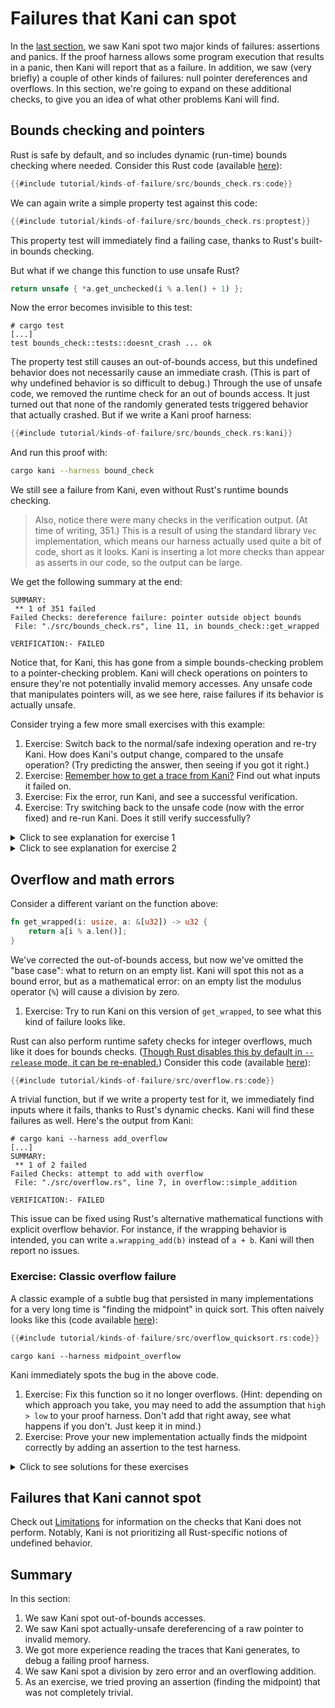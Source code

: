 # Failures that Kani can spot

In the [last section](./tutorial-first-steps.md), we saw Kani spot two major kinds of failures: assertions and panics.
If the proof harness allows some program execution that results in a panic, then Kani will report that as a failure.
In addition, we saw (very briefly) a couple of other kinds of failures: null pointer dereferences and overflows.
In this section, we're going to expand on these additional checks, to give you an idea of what other problems Kani will find.

## Bounds checking and pointers

Rust is safe by default, and so includes dynamic (run-time) bounds checking where needed.
Consider this Rust code (available [here](https://github.com/model-checking/kani/blob/main/docs/src/tutorial/kinds-of-failure/src/bounds_check.rs)):

```rust
{{#include tutorial/kinds-of-failure/src/bounds_check.rs:code}}
```

We can again write a simple property test against this code:

```rust
{{#include tutorial/kinds-of-failure/src/bounds_check.rs:proptest}}
```

This property test will immediately find a failing case, thanks to Rust's built-in bounds checking.

But what if we change this function to use unsafe Rust?

```rust
return unsafe { *a.get_unchecked(i % a.len() + 1) };
```

Now the error becomes invisible to this test:

```
# cargo test
[...]
test bounds_check::tests::doesnt_crash ... ok
```

The property test still causes an out-of-bounds access, but this undefined behavior does not necessarily cause an immediate crash.
(This is part of why undefined behavior is so difficult to debug.)
Through the use of unsafe code, we removed the runtime check for an out of bounds access.
It just turned out that none of the randomly generated tests triggered behavior that actually crashed.
But if we write a Kani proof harness:

```rust
{{#include tutorial/kinds-of-failure/src/bounds_check.rs:kani}}
```

And run this proof with:

```bash
cargo kani --harness bound_check
```

We still see a failure from Kani, even without Rust's runtime bounds checking.

> Also, notice there were many checks in the verification output.
> (At time of writing, 351.)
> This is a result of using the standard library `Vec` implementation, which means our harness actually used quite a bit of code, short as it looks.
> Kani is inserting a lot more checks than appear as asserts in our code, so the output can be large.

We get the following summary at the end:

```
SUMMARY: 
 ** 1 of 351 failed
Failed Checks: dereference failure: pointer outside object bounds
 File: "./src/bounds_check.rs", line 11, in bounds_check::get_wrapped

VERIFICATION:- FAILED
```

Notice that, for Kani, this has gone from a simple bounds-checking problem to a pointer-checking problem.
Kani will check operations on pointers to ensure they're not potentially invalid memory accesses.
Any unsafe code that manipulates pointers will, as we see here, raise failures if its behavior is actually unsafe. 

Consider trying a few more small exercises with this example:

1. Exercise: Switch back to the normal/safe indexing operation and re-try Kani.
How does Kani's output change, compared to the unsafe operation?
(Try predicting the answer, then seeing if you got it right.)
2. Exercise: [Remember how to get a trace from Kani?](./tutorial-first-steps.md#getting-a-trace) Find out what inputs it failed on.
3. Exercise: Fix the error, run Kani, and see a successful verification.
4. Exercise: Try switching back to the unsafe code (now with the error fixed) and re-run Kani. Does it still verify successfully?

<details>
<summary>Click to see explanation for exercise 1</summary>

Having switched back to the safe indexing operation, Kani reports two failures:

```
SUMMARY: 
 ** 2 of 350 failed
Failed Checks: index out of bounds: the length is less than or equal to the given index
 File: "./src/bounds_check.rs", line 11, in bounds_check::get_wrapped
Failed Checks: dereference failure: pointer outside object bounds
 File: "./src/bounds_check.rs", line 11, in bounds_check::get_wrapped

VERIFICATION:- FAILED
```

The first is Rust's runtime bounds checking for the safe indexing operation.
The second is Kani's check to ensure the pointer operation is actually safe.
This pattern (two checks for similar issues in safe Rust code) is common to see, and we'll see it again in the next section.

> **NOTE**: While Kani will always emit both kinds of checks, in the future the output here may change.
> Kani is not currently recognizing that the runtime bounds check means it cannot reach the unsafe pointer dereference.
> It may do so in the future.
> In that case, just the bounds check would appear as a failing assertion here.

</details>

<details>
<summary>Click to see explanation for exercise 2</summary>

Having run `cargo kani --harness bound_check --visualize` and clicked on one of the failures to see a trace, there are three things to immediately notice:

1. This trace is huge. Because the standard library `Vec` is involved, there's a lot going on.
2. The top of the trace file contains some "trace navigation tips" that might be helpful in navigating the trace.
3. There's a lot of generated code and it's really hard to just read the trace itself.

To navigate this trace to find the information you need, we again recommend searching for things you expect to be somewhere in the trace:

1. Search the page for `kani::any` or `<variable_of_interest> =` such as `size =` or `let size`.
We can use this to find out what example values lead to a problem.
In this case, where we just have a couple of `kani::any` values in our proof harness, we can learn a lot just by seeing what these are.
In this trace we find (and the values you get may be different):

```
Step 36: Function bound_check, File src/bounds_check.rs, Line 43
let size: usize = kani::any();
size = 2464ul

Step 39: Function main, File src/bounds_check.rs, Line 45
let index: usize = kani::any();
index = 2463ul
```

You may see different values here, as it depends on the solver's behavior.

2. Try searching for `failure:`. This will be near the end of the page.
You can now search upwards from a failure to see what values certain variables had.
Sometimes it can be helpful to change the source code to add intermediate variables, so their value is visible in the trace.
For instance, you might want to compute the index before indexing into the array.
That way you'd see in the trace exactly what value is being used.

These two techniques should help you find both the nondeterministic inputs, and the values that were involved in the failing assertion.

</details>

## Overflow and math errors

Consider a different variant on the function above:

```rust
fn get_wrapped(i: usize, a: &[u32]) -> u32 {
    return a[i % a.len()];
}
```

We've corrected the out-of-bounds access, but now we've omitted the "base case": what to return on an empty list.
Kani will spot this not as a bound error, but as a mathematical error: on an empty list the modulus operator (`%`) will cause a division by zero.

1. Exercise: Try to run Kani on this version of `get_wrapped`, to see what this kind of failure looks like.

Rust can also perform runtime safety checks for integer overflows, much like it does for bounds checks.
([Though Rust disables this by default in `--release` mode, it can be re-enabled.](https://doc.rust-lang.org/reference/expressions/operator-expr.html#overflow))
Consider this code (available [here](https://github.com/model-checking/kani/blob/main/docs/src/tutorial/kinds-of-failure/src/overflow.rs)):

```rust
{{#include tutorial/kinds-of-failure/src/overflow.rs:code}}
```

A trivial function, but if we write a property test for it, we immediately find inputs where it fails, thanks to Rust's dynamic checks.
Kani will find these failures as well.
Here's the output from Kani:

```
# cargo kani --harness add_overflow
[...]
SUMMARY: 
 ** 1 of 2 failed
Failed Checks: attempt to add with overflow
 File: "./src/overflow.rs", line 7, in overflow::simple_addition

VERIFICATION:- FAILED
```

This issue can be fixed using Rust's alternative mathematical functions with explicit overflow behavior.
For instance, if the wrapping behavior is intended, you can write `a.wrapping_add(b)` instead of `a + b`.
Kani will then report no issues.

### Exercise: Classic overflow failure

A classic example of a subtle bug that persisted in many implementations for a very long time is "finding the midpoint" in quick sort.
This often naively looks like this (code available [here](https://github.com/model-checking/kani/blob/main/docs/src/tutorial/kinds-of-failure/src/overflow_quicksort.rs)):

```rust
{{#include tutorial/kinds-of-failure/src/overflow_quicksort.rs:code}}
```

```
cargo kani --harness midpoint_overflow
```

Kani immediately spots the bug in the above code.

1. Exercise: Fix this function so it no longer overflows.
(Hint: depending on which approach you take, you may need to add the assumption that `high > low` to your proof harness.
Don't add that right away, see what happens if you don't. Just keep it in mind.)
2. Exercise: Prove your new implementation actually finds the midpoint correctly by adding an assertion to the test harness.

<details>
<summary>Click to see solutions for these exercises</summary>

A very common approach for resolving the overflow issue looks like this:

```rust
return low + (high - low) / 2;
```

But if you naively try this (try it!), you'll find a new underflow error: `high - low` might result in a negative number, but has type `u32`.
Hence, the need to add the assumption we suggested above, to make that impossible.
(Adding an assumption, though, means there's a new way to "use it wrong." Perhaps we'd like to avoid that! Can you avoid the assumption?)

After that, you might wonder how to "prove your new implementation correct."
After all, what does "correct" even mean?
Often we're using a good approximation of correct, such as the equivalence of two implementations (often one much "simpler" than the other somehow).
Here's one possible assertion we could write in the proof harness:

```rust
assert!(result as u64 == (a as u64 + b as u64) / 2);
```

You might have even come up with this approach to avoiding the overflow issue in the first place!
Having two different implementations, using different approaches, but proven to yield the same results, gives us greater confidence that we compute the correct result.

</details>

## Failures that Kani cannot spot

Check out [Limitations](./limitations.md) for information on the checks that Kani does not perform.
Notably, Kani is not prioritizing all Rust-specific notions of undefined behavior.

## Summary

In this section:

1. We saw Kani spot out-of-bounds accesses.
2. We saw Kani spot actually-unsafe dereferencing of a raw pointer to invalid memory.
3. We got more experience reading the traces that Kani generates, to debug a failing proof harness.
3. We saw Kani spot a division by zero error and an overflowing addition.
5. As an exercise, we tried proving an assertion (finding the midpoint) that was not completely trivial.
